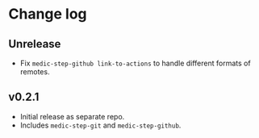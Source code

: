 # Change log

## Unrelease

- Fix `medic-step-github link-to-actions` to handle different formats of remotes.

## v0.2.1

- Initial release as separate repo.
- Includes `medic-step-git` and `medic-step-github`.
